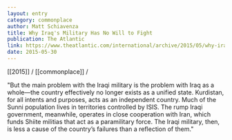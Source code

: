 ```yaml
---
layout: entry
category: commonplace
author: Matt Schiavenza
title: Why Iraq's Military Has No Will to Fight
publication: The Atlantic
link: https://www.theatlantic.com/international/archive/2015/05/why-iraqs-military-has-no-will-to-fight/394067/
date: 2015-05-30
---
```


[[2015]] / [[commonplace]] / 

"But the main problem with the Iraqi military is the problem with Iraq as a whole—the country effectively no longer exists as a unified state. Kurdistan, for all intents and purposes, acts as an independent country. Much of the Sunni population lives in territories controlled by ISIS. The rump Iraqi government, meanwhile, operates in close cooperation with Iran, which funds Shiite militias that act as a paramilitary force. The Iraqi military, then, is less a cause of the country’s failures than a reflection of them."
 
 
